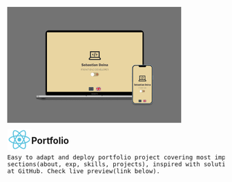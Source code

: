 <img width="80%" align="center" src="./public/images/UI.png" alt="portfolio" /> <br/>

<img align="left" src="./public/images/react.svg" height="50" alt="react icon"/>
<h2>Portfolio</h2>

<pre>
Easy to adapt and deploy portfolio project covering most important 
sections(about, exp, skills, projects), inspired with solutions found 
at GitHub. Check live preview(link below).
</pre>
